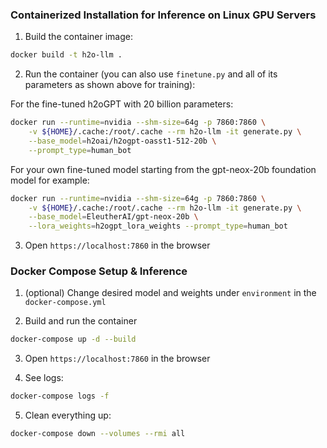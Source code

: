 ### Containerized Installation for Inference on Linux GPU Servers

1. Build the container image:

```bash
docker build -t h2o-llm .
```

2. Run the container (you can also use `finetune.py` and all of its parameters as shown above for training):

For the fine-tuned h2oGPT with 20 billion parameters:
```bash
docker run --runtime=nvidia --shm-size=64g -p 7860:7860 \
    -v ${HOME}/.cache:/root/.cache --rm h2o-llm -it generate.py \
    --base_model=h2oai/h2ogpt-oasst1-512-20b \
    --prompt_type=human_bot
`````

For your own fine-tuned model starting from the gpt-neox-20b foundation model for example:
```bash
docker run --runtime=nvidia --shm-size=64g -p 7860:7860 \
    -v ${HOME}/.cache:/root/.cache --rm h2o-llm -it generate.py \
    --base_model=EleutherAI/gpt-neox-20b \
    --lora_weights=h2ogpt_lora_weights --prompt_type=human_bot
```

3. Open `https://localhost:7860` in the browser

### Docker Compose Setup & Inference

1. (optional) Change desired model and weights under `environment` in the `docker-compose.yml`

2. Build and run the container

```bash
docker-compose up -d --build
```

3. Open `https://localhost:7860` in the browser

4. See logs:

```bash
docker-compose logs -f
```

5. Clean everything up:

```bash
docker-compose down --volumes --rmi all
```


